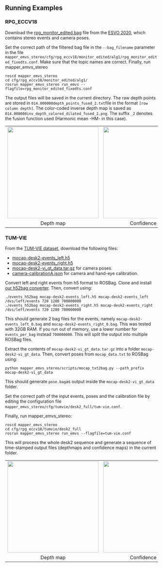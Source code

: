 ## Running Examples

### RPG_ECCV18

Download the [rpg_monitor_edited.bag](https://drive.google.com/file/d/1P8N3YfYnF5lgOgZGqkMU73otEnedztgy/view?usp=drive_web) file from the [ESVO 2020](https://sites.google.com/view/esvo-project-page/home#h.tl1va3u667ae), which contains stereo events and camera poses.
	
Set the correct path of the filtered bag file in the `--bag_filename` parameter in the file `mapper_emvs_stereo/cfg/rpg_eccv18/monitor_edited/alg1/rpg_monitor_edited_fixedts.conf`. Make sure that the topic names are correct. Finally, run mapper_emvs_stereo
	
	roscd mapper_emvs_stereo
	cd cfg/rpg_eccv18/monitor_edited/alg1/
	rosrun mapper_emvs_stereo run_emvs --flagfile=rpg_monitor_edited_fixedts.conf
	
The output files will be saved in the current directory. 
The raw depth points are stored in `014.000000depth_points_fused_2.txt`file in the format `[row column depth]`. 
The color-coded inverse depth map is saved as `014.000000inv_depth_colored_dilated_fused_2.png`. 
The suffix `_2` denotes the fusion function used (Harmonic mean -HM- in this case).

<table border="0" style="width:100%; border:none; border-collapse: collapse;">
  <tr style="border:none;">
    <td align="center" style="border:none;"><img src="https://user-images.githubusercontent.com/35840258/189180563-aaf4d421-af20-42d8-b27c-de87a7ae4d91.png" width="300"></td>
    <td align="center" style="border:none;"><img src="https://user-images.githubusercontent.com/35840258/189387315-9839b205-420e-4302-b215-1315472412a5.png" width="300"></td>
  </tr>
  <tr style="border:none;">
    <td align="center" style="border:none;">Depth map</td>
    <td align="center" style="border:none;">Confidence map</td>
  </tr>
</table>


### TUM-VIE

From the [TUM-VIE dataset](https://vision.in.tum.de/data/datasets/visual-inertial-event-dataset), download the following files:
* [mocap-desk2-events_left.h5](https://tumevent-vi.vision.in.tum.de/mocap-desk2/mocap-desk2-events_left.h5)
* [mocap-desk2-events_right.h5](https://tumevent-vi.vision.in.tum.de/mocap-desk2/mocap-desk2-events_right.h5) 
* [mocap-desk2-vi_gt_data.tar.gz](https://tumevent-vi.vision.in.tum.de/mocap-desk2/mocap-desk2-vi_gt_data.tar.gz) for camera poses.
* [camera-calibrationA.json](https://tumevent-vi.vision.in.tum.de/camera-calibrationA.json) for camera and hand-eye calibration.


Convert left and right events from h5 format to ROSBag. 
Clone and install [our h52bag converter](https://github.com/tub-rip/events_h52bag). Then, convert using:

	./events_h52bag mocap-desk2-events_left.h5 mocap-desk2-events_left /dvs/left/events 720 1280 700000000
	./events_h52bag mocap-desk2-events_right.h5 mocap-desk2-events_right /dvs/left/events 720 1280 700000000
	
This should generate 2 bag files for the events, namely `mocap-desk2-events_left_0.bag` and `mocap-desk2-events_right_0.bag`. This was tested with 32GB RAM. If you run out of memory, use a lower number for `events_per_bag` instead `700000000`. This will split the output into multiple ROSBag files.

Extract the contents of `mocap-desk2-vi_gt_data.tar.gz` into a folder `mocap-desk2-vi_gt_data`. Then, convert poses from `mocap_data.txt` to ROSBag using:
	
	python mapper_emvs_stereo/scripts/mocap_txt2bag.py --path_prefix mocap-desk2-vi_gt_data

This should generate `pose.bag`as output inside the `mocap-desk2-vi_gt_data` folder.

Set the correct path of the input events, poses and the calibration file by editing the configuration file `mapper_emvs_stereo/cfg/tumvie/desk2_full/tum-vie.conf`.

Finally, run mapper_emvs_stereo:

	roscd mapper_emvs_stereo
	cd cfg/rpg_eccv18/tumvie/desk2_full
	rosrun mapper_emvs_stereo run_emvs --flagfile=tum-vie.conf
	
This will process the whole desk2 sequence and generate a sequence of time-stamped output files (depthmaps and confidence maps) in the current folder.

<table border="0" style="width:100%; border:none; border-collapse: collapse;">
  <tr style="border:none;">
    <td align="center" style="border:none;"><img src="https://user-images.githubusercontent.com/35840258/198369362-bde31d70-a449-420b-ae47-b785b3735225.gif" width="300"></td>
    <td align="center" style="border:none;"><img src="https://user-images.githubusercontent.com/35840258/198369369-bf25a99d-24dd-4d69-9501-d1f2dd8a00b5.gif" width="300"></td>
  </tr>
  <tr style="border:none;">
    <td align="center" style="border:none;">Depth map</td>
    <td align="center" style="border:none;">Confidence map</td>
  </tr>
</table>
